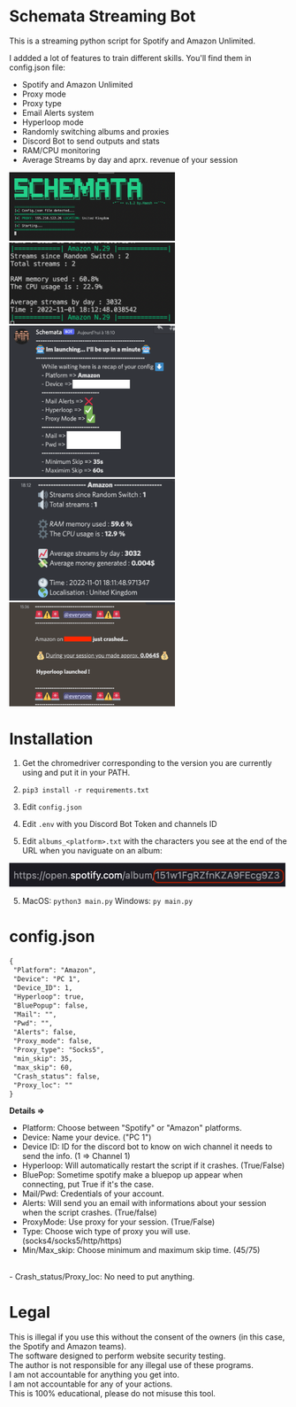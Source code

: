 # Schemata Streaming Bot
This is a streaming python script for Spotify and Amazon Unlimited.

I addded a lot of features to train different skills. You'll find them in config.json file:
- Spotify and Amazon Unlimited
- Proxy mode
- Proxy type
- Email Alerts system
- Hyperloop mode
- Randomly switching albums and proxies
- Discord Bot to send outputs and stats
- RAM/CPU monitoring
- Average Streams by day and aprx. revenue of your session <br/>
<img src= "/IMG/Script_Launch.png" width="300"/>
<img src="/IMG/Script_Output.png" width="300"/>
<img src="/IMG/Discord_bot_launchmsg.png" width="300"/>
<img src="/IMG/Discord_bot_outputmsg.png" width="300"/>
<img src="/IMG/Discord_bot_crashmsg.png" width="300"/>

# **Installation**

1. Get the chromedriver corresponding to the version you are currently using and put it in your PATH.

2. ```pip3 install -r requirements.txt```

3. Edit ```config.json```

4. Edit ```.env``` with you Discord Bot Token and channels ID

5. Edit ```albums_<platform>.txt``` with the characters you see at the end of the URL when you naviguate on an album:
<img src="/IMG/url.png" width="500"/>


5. MacOS: ```python3 main.py```
   Windows: ```py main.py```

# **config.json**
   ```
   {
    "Platform": "Amazon",
    "Device": "PC 1",
    "Device_ID": 1,
    "Hyperloop": true,
    "BluePopup": false,
    "Mail": "",
    "Pwd": "",
    "Alerts": false,
    "Proxy_mode": false,
    "Proxy_type": "Socks5",
    "min_skip": 35,
    "max_skip": 60,
    "Crash_status": false,
    "Proxy_loc": ""
}
```
**Details =>**
   
- Platform: Choose between "Spotify" or "Amazon" platforms.
- Device: Name your device. ("PC 1")
- Device ID: ID for the discord bot to know on wich channel it needs to send the info. (1 => Channel 1)
- Hyperloop: Will automatically restart the script if it crashes. (True/False)
- BluePop: Sometime spotify make a bluepop up appear when connecting, put True if it's the case.
- Mail/Pwd: Credentials of your account.
- Alerts: Will send you an email with informations about your session when the script crashes. (True/false)
- ProxyMode: Use proxy for your session. (True/False)
- Type: Choose wich type of proxy you will use. (socks4/socks5/http/https)
- Min/Max_skip: Choose minimum and maximum skip time. (45/75)
<br/>
- Crash_status/Proxy_loc: No need to put anything.


# Legal
 This is illegal if you use this without the consent of the owners (in this case, the Spotify and Amazon teams).<br/>
 The software designed to perform website security testing.<br/>
 The author is not responsible for any illegal use of these programs.<br/>
 I am not accountable for anything you get into.<br/>
 I am not accountable for any of your actions.<br/>
 This is 100% educational, please do not misuse this tool.
